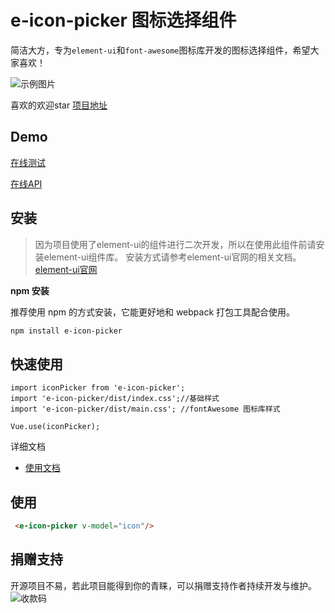 # e-icon-picker 图标选择组件
简洁大方，专为`element-ui`和`font-awesome`图标库开发的图标选择组件，希望大家喜欢！

![示例图片](https://oscimg.oschina.net/oscnet/up-bf411d272ce969c1d5be9dc1ea12a8969ea.JPEG "示例图片")

喜欢的欢迎star [项目地址](https://gitee.com/cnovel/icon-picker)

## Demo

[在线测试](http://demo.icon.cnovel.club)

[在线API](http://doc.icon.cnovel.club)

## 安装

>因为项目使用了element-ui的组件进行二次开发，所以在使用此组件前请安装element-ui组件库。
>安装方式请参考element-ui官网的相关文档。[element-ui官网](https://element.eleme.cn/#/zh-CN/component/installation)

**npm 安装**

推荐使用 npm 的方式安装，它能更好地和 webpack 打包工具配合使用。

```bash
npm install e-icon-picker
```

## 快速使用

```
import iconPicker from 'e-icon-picker';
import 'e-icon-picker/dist/index.css';//基础样式
import 'e-icon-picker/dist/main.css'; //fontAwesome 图标库样式

Vue.use(iconPicker);
```

详细文档
- [使用文档](./doc/use/README.md)

## 使用

```html
 <e-icon-picker v-model="icon"/>
```


##  捐赠支持

开源项目不易，若此项目能得到你的青睐，可以捐赠支持作者持续开发与维护。
 ![收款码](https://oscimg.oschina.net/oscnet/up-e2344cd770f7f7386637d0dbbfb5d48472c.JPEG)
